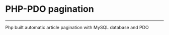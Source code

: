 <h1>PHP-PDO pagination</h1>
<hr>
Php built automatic article pagination with MySQL database and PDO
